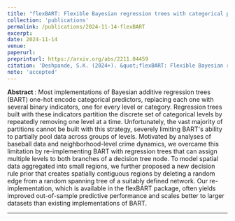 ```yaml
---
title: "flexBART: Flexible Bayesian regression trees with categorical predictors"
collection: 'publications'
permalink: /publications/2024-11-14-flexBART
excerpt: 
date: 2024-11-14
venue:
paperurl:
preprinturl: https://arxiv.org/abs/2211.04459
citation: 'Deshpande, S.K. (2024+). &quot;flexBART: Flexible Bayesian regression trees with categorical predictors.&quot; <i>Journal of Computational and Graphical Statistics</i>(to appear)'
note: 'accepted'
---
```


<b> Abstract </b> : 
Most implementations of Bayesian additive regression trees (BART) one-hot encode categorical predictors, replacing each one with several binary indicators, one for every level or category. Regression trees built with these indicators partition the discrete set of categorical levels by repeatedly removing one level at a time. Unfortunately, the vast majority of partitions cannot be built with this strategy, severely limiting BART's ability to partially pool data across groups of levels. Motivated by analyses of baseball data and neighborhood-level crime dynamics, we overcame this limitation by re-implementing BART with regression trees that can assign multiple levels to both branches of a decision tree node. To model spatial data aggregated into small regions, we further proposed a new decision rule prior that creates spatially contiguous regions by deleting a random edge from a random spanning tree of a suitably defined network. Our re-implementation, which is available in the flexBART package, often yields improved out-of-sample predictive performance and scales better to larger datasets than existing implementations of BART.

---


